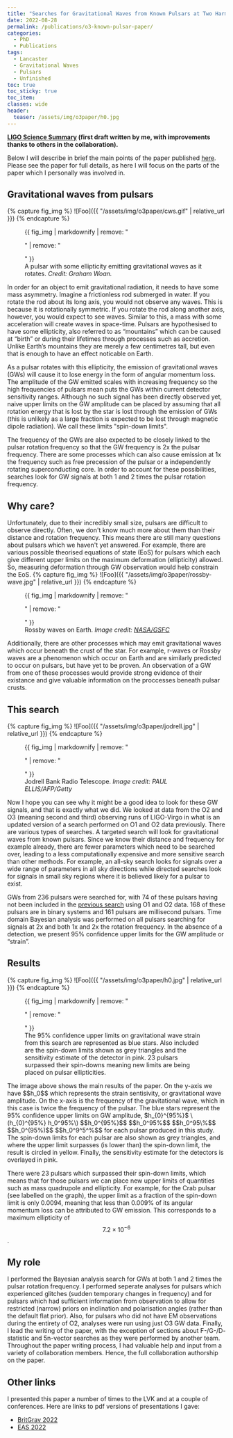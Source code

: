```yaml
---
title: "Searches for Gravitational Waves from Known Pulsars at Two Harmonics in the Second and Third LIGO-Virgo Observing Runs"
date: 2022-08-28
permalink: /publications/o3-known-pulsar-paper/
categories:
  - PhD
  - Publications
tags:
  - Lancaster
  - Gravitational Waves
  - Pulsars
  - Unfinished
toc: true
toc_sticky: true
toc_item: 
classes: wide
header:
  teaser: /assets/img/o3paper/h0.jpg
---
```

<script src="https://polyfill.io/v3/polyfill.min.js?features=es6"></script>
<script src="https://cdn.mathjax.org/mathjax/latest/MathJax.js?config=TeX-AMS-MML_HTMLorMML" type="text/javascript"></script>
**[LIGO Science Summary](https://www.ligo.org/science/Publication-O3KnownPulsars/) (first draft written by me, with improvements thanks to others in the collaboration).**

Below I will describe in brief the main points of the paper published [here](https://ui.adsabs.harvard.edu/abs/2022ApJ...935....1A/abstract). Please see the paper for full details, as here I will focus on the parts of the paper which I personally was involved in.

## Gravitational waves from pulsars

{% capture fig_img %}
![Foo]({{ "/assets/img/o3paper/cws.gif" | relative_url }})
{% endcapture %}
<figure>
  {{ fig_img | markdownify | remove: "<p>" | remove: "</p>" }}
  <figcaption>A pulsar with some ellipticity emitting gravitational waves as it rotates. <i>Credit: Graham Woan.</i></figcaption>
</figure>
In order for an object to emit gravitational radiation, it needs to have some mass asymmetry. Imagine a frictionless rod submerged in water. If you rotate the rod about its long axis, you would not observe any waves. This is because it is rotationally symmetric. If you rotate the rod along another axis, however, you would expect to see waves. Similar to this, a mass with some acceleration will create waves in space-time. Pulsars are hypothesised to have some ellipticity, also referred to as “mountains” which can be caused at “birth” or during their lifetimes through processes such as accretion. Unlike Earth’s mountains they are merely a few centimetres tall, but even that is enough to have an effect noticable on Earth.

As a pulsar rotates with this ellipticity, the emission of gravitational waves (GWs) will cause it to lose energy in the form of angular momentum loss. The amplitude of the GW emitted scales with increasing frequency so the high frequencies of pulsars mean puts the GWs within current detector sensitivity ranges. Although no such signal has been directly observed yet, naive upper limits on the GW amplitude can be placed by assuming that all rotation energy that is lost by the star is lost through the emission of GWs (this is unlikely as a large fraction is expected to be lost through magnetic dipole radiation). We call these limits "spin-down limits".

The frequency of the GWs are also expected to be closely linked to the pulsar rotation frequency so that the GW frequency is 2x the pulsar frequency. There are some processes which can also cause emission at 1x the frequency such as free precession of the pulsar or a independently rotating superconducting core. In order to account for these possibilities, searches look for GW signals at both 1 and 2 times the pulsar rotation frequency.

## Why care? 

Unfortunately, due to their incredibly small size, pulsars are difficult to observe directly. Often, we don't know much more about them than their distance and rotation frequency. This means there are still many questions about pulsars which we haven't yet answered. For example, there are various possible theorised equations of state (EoS) for pulsars which each give different upper limits on the maximum deformation (ellipticity) allowed. So, measuring deformation through GW observation would help constrain the EoS. 
{% capture fig_img %}
![Foo]({{ "/assets/img/o3paper/rossby-wave.jpg" | relative_url }})
{% endcapture %}
<figure>
  {{ fig_img | markdownify | remove: "<p>" | remove: "</p>" }}
  <figcaption>Rossby waves on Earth. <i>Image credit: <a href="[url](https://oceanservice.noaa.gov/facts/rossby-wave.html)">NASA/GSFC</a></i></figcaption>
</figure>
Additionally, there are other processes which may emit gravitational waves which occur beneath the crust of the star. For example, r-waves or Rossby waves are a phenomenon which occur on Earth and are similarly predicted to occur on pulsars, but have yet to be proven. An observation of a GW from one of these processes would provide strong evidence of their existance and give valuable information on the proccesses beneath pulsar crusts.

## This search
{% capture fig_img %}
![Foo]({{ "/assets/img/o3paper/jodrell.jpg" | relative_url }})
{% endcapture %}
<figure>
  {{ fig_img | markdownify | remove: "<p>" | remove: "</p>" }}
  <figcaption>Jodrell Bank Radio Telescope. <i>Image credit: PAUL ELLIS/AFP/Getty</i></figcaption>
</figure>
Now I hope you can see why it might be a good idea to look for these GW signals, and that is exactly what we did. We looked at data from the O2 and O3 (meaning second and third) observing runs of LIGO-Virgo in what is an updated version of a search performed on O1 and O2 data previously. There are various types of searches. A targeted search will look for gravitational waves from known pulsars. Since we know their distance and frequency for example already, there are fewer parameters which need to be searched over, leading to a less computationally expensive and more sensitive search than other methods. For example, an all-sky search looks for signals over a wide range of parameters in all sky directions while directed searches look for signals in small sky regions where it is believed likely for a pulsar to exist.

GWs from 236 pulsars were searched for, with 74 of these pulsars having not been included in the [previous search](https://iopscience.iop.org/article/10.3847/1538-4357/ab20cb) using O1 and O2 data. 168 of these pulsars are in binary systems and 161 pulsars are millisecond pulsars. Time domain Bayesian analysis was performed on all pulsars searching for signals at 2x and both 1x and 2x the rotation frequency. In the absence of a detection, we present 95% confidence upper limits for the GW amplitude or “strain”.

## Results
{% capture fig_img %}
![Foo]({{ "/assets/img/o3paper/h0.jpg" | relative_url }})
{% endcapture %}
<figure>
  {{ fig_img | markdownify | remove: "<p>" | remove: "</p>" }}
  <figcaption>The 95% confidence upper limits on gravitational wave strain from this search are represented as blue stars. Also included are the spin-down limits shown as grey triangles and the sensitivity estimate of the detector in pink. 23 pulsars surpassed their spin-downs meaning new limits are being placed on pulsar ellipticities.</figcaption>
</figure>
The image above shows the main results of the paper. On the y-axis we have $$h_0$$ which represents the strain sentisivity, or gravitational wave amplitude. On the x-axis is the frequency of the gravitational wave, which in this case is twice the frequency of the pulsar. The blue stars represent the 95% confidence upper limits on GW amplitude, $h_{0}^{95%}$ \(h_{0}^{95%} h_0^95%\) $$h_0^{95%}$$ $$h_0^95%$$ $$h_0^95\%$$ $$h_0^(95%)$$ $$h_0^9^5^%$$ for each pulsar produced in this study. The spin-down limits for each pulsar are also shown as grey triangles, and where the upper limit surpasses (is lower than) the spin-down limit, the result is circled in yellow. Finally, the sensitivity estimate for the detectors is overlayed in pink. 

There were 23 pulsars which surpassed their spin-down limits, which means that for those pulsars we can place new upper limits of quantities such as mass quadrupole and ellipticity. For example, for the Crab pulsar (see labelled on the graph), the upper limit as a fraction of the spin-down limit is only 0.0094, meaning that less than 0.009% of its angular momentum loss can be attributed to GW emission. This corresponds to a maximum ellipticity of $$7.2\times10^{-6}$$. 

## My role

I performed the Bayesian analysis search for GWs at both 1 and 2 times the pulsar rotation frequency. I performed seperate analyses for pulsars which experienced glitches (sudden temporary changes in frequency) and for pulsars which had sufficient information from observation to allow for restricted (narrow) priors on inclination and polarisation angles (rather than the default flat prior). Also, for pulsars who did not have EM observations during the entirety of O2, analyses were run using just O3 GW data. Finally, I lead the writing of the paper, with the exception of sections about F-/G-/D- statistic and 5n-vector searches as they were performed by another team. Throughout the paper writing process, I had valuable help and input from a variety of collaboration members. Hence, the full collaboration authorship on the paper.

## Other links

I presented this paper a number of times to the LVK and at a couple of conferences. Here are links to pdf versions of presentations I gave:
  - [BritGrav 2022]()
  - [EAS 2022](/assets/pdfs/EAS-2022.pdf)
